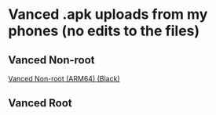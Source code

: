 # Vanced .apk uploads from my phones (no edits to the files)

## Vanced Non-root

[Vanced Non-root (ARM64) (Black)](https://www.mediafire.com/folder/z2mu65l9cb2jx/vanced_arm64_nonroot)

## Vanced Root
